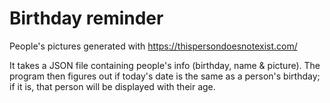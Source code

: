 # Birthday reminder

People's pictures generated with https://thispersondoesnotexist.com/

It takes a JSON file containing people's info (birthday, name & picture). The program then figures out if today's date is the same as a person's birthday; if it is, that person will be displayed with their age.
